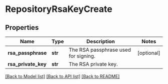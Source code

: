 # RepositoryRsaKeyCreate

## Properties
Name | Type | Description | Notes
------------ | ------------- | ------------- | -------------
**rsa_passphrase** | **str** | The RSA passphrase used for signing. | [optional] 
**rsa_private_key** | **str** | The RSA private key. | 

[[Back to Model list]](../README.md#documentation-for-models) [[Back to API list]](../README.md#documentation-for-api-endpoints) [[Back to README]](../README.md)


